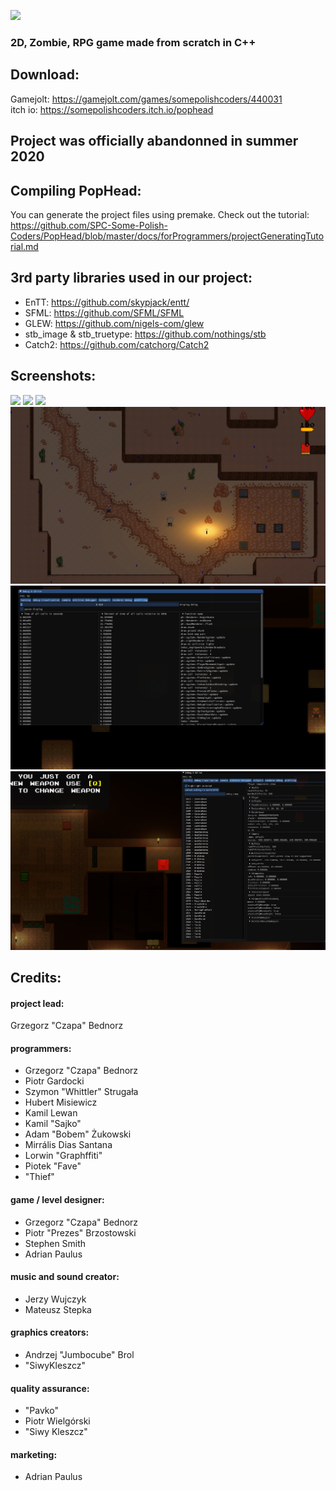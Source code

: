 ![](docs/res/logo_header.png)

### 2D, Zombie, RPG game made from scratch in C++

## Download:
Gamejolt: https://gamejolt.com/games/somepolishcoders/440031<br/>
itch io: https://somepolishcoders.itch.io/pophead

## Project was officially abandonned in summer 2020

## Compiling PopHead:
You can generate the project files using premake. Check out the tutorial: <br/>
https://github.com/SPC-Some-Polish-Coders/PopHead/blob/master/docs/forProgrammers/projectGeneratingTutorial.md

## 3rd party libraries used in our project:
-  EnTT: https://github.com/skypjack/entt/
-  SFML: https://github.com/SFML/SFML
-  GLEW: https://github.com/nigels-com/glew
-  stb_image & stb_truetype: https://github.com/nothings/stb
-  Catch2: https://github.com/catchorg/Catch2

## Screenshots:
![](docs/res/screenshot1.png)
![](docs/res/screenshot2.png)
![](docs/res/screenshot3.png)
![](docs/res/screenshot4.png)
![](docs/res/screenshot5.png)
![](docs/res/screenshot6.png)

## Credits:
#### project lead: 
Grzegorz "Czapa" Bednorz

#### programmers:
- Grzegorz "Czapa" Bednorz
- Piotr Gardocki
- Szymon "Whittler" Strugała
- Hubert Misiewicz
- Kamil Lewan
- Kamil "Sajko"
- Adam "Bobem" Żukowski
- Mirrális Dias Santana
- Lorwin "Graphffiti"
- Piotek "Fave"
- "Thief"

#### game / level designer:
- Grzegorz "Czapa" Bednorz
- Piotr "Prezes" Brzostowski
- Stephen Smith
- Adrian Paulus

#### music and sound creator:
- Jerzy Wujczyk
- Mateusz Stepka

#### graphics creators:
- Andrzej "Jumbocube" Brol
- "SiwyKleszcz"

#### quality assurance:
- "Pavko"
- Piotr Wielgórski
- "Siwy Kleszcz"

#### marketing:
- Adrian Paulus

